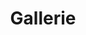 ---
title: "Gallerie"
slug: "gallery"
layout: "gallery"
outputs:
    - html
menu:
    main:
        weight: -87
        params: 
            icon: search
---